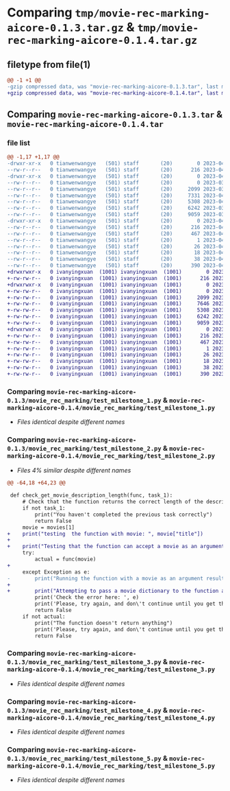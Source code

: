 # Comparing `tmp/movie-rec-marking-aicore-0.1.3.tar.gz` & `tmp/movie-rec-marking-aicore-0.1.4.tar.gz`

## filetype from file(1)

```diff
@@ -1 +1 @@
-gzip compressed data, was "movie-rec-marking-aicore-0.1.3.tar", last modified: Tue Apr 11 08:31:43 2023, max compression
+gzip compressed data, was "movie-rec-marking-aicore-0.1.4.tar", last modified: Wed Jun  7 11:45:32 2023, max compression
```

## Comparing `movie-rec-marking-aicore-0.1.3.tar` & `movie-rec-marking-aicore-0.1.4.tar`

### file list

```diff
@@ -1,17 +1,17 @@
-drwxr-xr-x   0 tianwenwangye   (501) staff       (20)        0 2023-04-11 08:31:43.546223 movie-rec-marking-aicore-0.1.3/
--rw-r--r--   0 tianwenwangye   (501) staff       (20)      216 2023-04-11 08:31:43.544014 movie-rec-marking-aicore-0.1.3/PKG-INFO
-drwxr-xr-x   0 tianwenwangye   (501) staff       (20)        0 2023-04-11 08:31:43.535237 movie-rec-marking-aicore-0.1.3/movie_rec_marking/
--rw-r--r--   0 tianwenwangye   (501) staff       (20)        0 2023-03-17 16:01:21.000000 movie-rec-marking-aicore-0.1.3/movie_rec_marking/__init__.py
--rw-r--r--   0 tianwenwangye   (501) staff       (20)     2099 2023-03-17 16:01:21.000000 movie-rec-marking-aicore-0.1.3/movie_rec_marking/test_milestone_1.py
--rw-r--r--   0 tianwenwangye   (501) staff       (20)     7331 2023-04-11 08:18:46.000000 movie-rec-marking-aicore-0.1.3/movie_rec_marking/test_milestone_2.py
--rw-r--r--   0 tianwenwangye   (501) staff       (20)     5308 2023-04-11 08:31:37.000000 movie-rec-marking-aicore-0.1.3/movie_rec_marking/test_milestone_3.py
--rw-r--r--   0 tianwenwangye   (501) staff       (20)     6242 2023-03-17 16:01:21.000000 movie-rec-marking-aicore-0.1.3/movie_rec_marking/test_milestone_4.py
--rw-r--r--   0 tianwenwangye   (501) staff       (20)     9059 2023-03-17 16:01:21.000000 movie-rec-marking-aicore-0.1.3/movie_rec_marking/test_milestone_5.py
-drwxr-xr-x   0 tianwenwangye   (501) staff       (20)        0 2023-04-11 08:31:43.542802 movie-rec-marking-aicore-0.1.3/movie_rec_marking_aicore.egg-info/
--rw-r--r--   0 tianwenwangye   (501) staff       (20)      216 2023-04-11 08:31:43.000000 movie-rec-marking-aicore-0.1.3/movie_rec_marking_aicore.egg-info/PKG-INFO
--rw-r--r--   0 tianwenwangye   (501) staff       (20)      467 2023-04-11 08:31:43.000000 movie-rec-marking-aicore-0.1.3/movie_rec_marking_aicore.egg-info/SOURCES.txt
--rw-r--r--   0 tianwenwangye   (501) staff       (20)        1 2023-04-11 08:31:43.000000 movie-rec-marking-aicore-0.1.3/movie_rec_marking_aicore.egg-info/dependency_links.txt
--rw-r--r--   0 tianwenwangye   (501) staff       (20)       26 2023-04-11 08:31:43.000000 movie-rec-marking-aicore-0.1.3/movie_rec_marking_aicore.egg-info/requires.txt
--rw-r--r--   0 tianwenwangye   (501) staff       (20)       18 2023-04-11 08:31:43.000000 movie-rec-marking-aicore-0.1.3/movie_rec_marking_aicore.egg-info/top_level.txt
--rw-r--r--   0 tianwenwangye   (501) staff       (20)       38 2023-04-11 08:31:43.546377 movie-rec-marking-aicore-0.1.3/setup.cfg
--rw-r--r--   0 tianwenwangye   (501) staff       (20)      390 2023-04-11 08:20:09.000000 movie-rec-marking-aicore-0.1.3/setup.py
+drwxrwxr-x   0 ivanyingxuan  (1001) ivanyingxuan  (1001)        0 2023-06-07 11:45:32.222988 movie-rec-marking-aicore-0.1.4/
+-rw-rw-r--   0 ivanyingxuan  (1001) ivanyingxuan  (1001)      216 2023-06-07 11:45:32.222988 movie-rec-marking-aicore-0.1.4/PKG-INFO
+drwxrwxr-x   0 ivanyingxuan  (1001) ivanyingxuan  (1001)        0 2023-06-07 11:45:32.222988 movie-rec-marking-aicore-0.1.4/movie_rec_marking/
+-rw-rw-r--   0 ivanyingxuan  (1001) ivanyingxuan  (1001)        0 2023-02-09 15:42:55.000000 movie-rec-marking-aicore-0.1.4/movie_rec_marking/__init__.py
+-rw-rw-r--   0 ivanyingxuan  (1001) ivanyingxuan  (1001)     2099 2023-02-09 15:42:55.000000 movie-rec-marking-aicore-0.1.4/movie_rec_marking/test_milestone_1.py
+-rw-rw-r--   0 ivanyingxuan  (1001) ivanyingxuan  (1001)     7646 2023-06-07 11:44:47.000000 movie-rec-marking-aicore-0.1.4/movie_rec_marking/test_milestone_2.py
+-rw-rw-r--   0 ivanyingxuan  (1001) ivanyingxuan  (1001)     5308 2023-05-12 11:04:27.000000 movie-rec-marking-aicore-0.1.4/movie_rec_marking/test_milestone_3.py
+-rw-rw-r--   0 ivanyingxuan  (1001) ivanyingxuan  (1001)     6242 2023-03-30 14:28:25.000000 movie-rec-marking-aicore-0.1.4/movie_rec_marking/test_milestone_4.py
+-rw-rw-r--   0 ivanyingxuan  (1001) ivanyingxuan  (1001)     9059 2023-02-09 15:42:55.000000 movie-rec-marking-aicore-0.1.4/movie_rec_marking/test_milestone_5.py
+drwxrwxr-x   0 ivanyingxuan  (1001) ivanyingxuan  (1001)        0 2023-06-07 11:45:32.222988 movie-rec-marking-aicore-0.1.4/movie_rec_marking_aicore.egg-info/
+-rw-rw-r--   0 ivanyingxuan  (1001) ivanyingxuan  (1001)      216 2023-06-07 11:45:31.000000 movie-rec-marking-aicore-0.1.4/movie_rec_marking_aicore.egg-info/PKG-INFO
+-rw-rw-r--   0 ivanyingxuan  (1001) ivanyingxuan  (1001)      467 2023-06-07 11:45:31.000000 movie-rec-marking-aicore-0.1.4/movie_rec_marking_aicore.egg-info/SOURCES.txt
+-rw-rw-r--   0 ivanyingxuan  (1001) ivanyingxuan  (1001)        1 2023-06-07 11:45:31.000000 movie-rec-marking-aicore-0.1.4/movie_rec_marking_aicore.egg-info/dependency_links.txt
+-rw-rw-r--   0 ivanyingxuan  (1001) ivanyingxuan  (1001)       26 2023-06-07 11:45:31.000000 movie-rec-marking-aicore-0.1.4/movie_rec_marking_aicore.egg-info/requires.txt
+-rw-rw-r--   0 ivanyingxuan  (1001) ivanyingxuan  (1001)       18 2023-06-07 11:45:31.000000 movie-rec-marking-aicore-0.1.4/movie_rec_marking_aicore.egg-info/top_level.txt
+-rw-rw-r--   0 ivanyingxuan  (1001) ivanyingxuan  (1001)       38 2023-06-07 11:45:32.222988 movie-rec-marking-aicore-0.1.4/setup.cfg
+-rw-rw-r--   0 ivanyingxuan  (1001) ivanyingxuan  (1001)      390 2023-06-07 11:45:21.000000 movie-rec-marking-aicore-0.1.4/setup.py
```

### Comparing `movie-rec-marking-aicore-0.1.3/movie_rec_marking/test_milestone_1.py` & `movie-rec-marking-aicore-0.1.4/movie_rec_marking/test_milestone_1.py`

 * *Files identical despite different names*

### Comparing `movie-rec-marking-aicore-0.1.3/movie_rec_marking/test_milestone_2.py` & `movie-rec-marking-aicore-0.1.4/movie_rec_marking/test_milestone_2.py`

 * *Files 4% similar despite different names*

```diff
@@ -64,18 +64,23 @@
 
 def check_get_movie_description_length(func, task_1):
     # Check that the function returns the correct length of the description\
     if not task_1:
         print("You haven't completed the previous task correctly")
         return False
     movie = movies[1]
+    print("testing  the function with movie: ", movie["title"])
+   
+    print("Testing that the function can accept a movie as an argument, and that it returns the correct length of the description as an integer type")
     try:
         actual = func(movie)
+        
     except Exception as e:
-        print("Running the function with a movie as an argument results in an error")
+        
+        print("Attempting to pass a movie dictionary to the function as an argument resulted in an error. Your function should accept a dictionary as an argument")
         print('Check the error here: ', e)
         print('Please, try again, and don\'t continue until you get the correct output')
         return False
     if not actual:
         print("The function doesn't return anything")
         print('Please, try again, and don\'t continue until you get the correct output')
         return False
```

### Comparing `movie-rec-marking-aicore-0.1.3/movie_rec_marking/test_milestone_3.py` & `movie-rec-marking-aicore-0.1.4/movie_rec_marking/test_milestone_3.py`

 * *Files identical despite different names*

### Comparing `movie-rec-marking-aicore-0.1.3/movie_rec_marking/test_milestone_4.py` & `movie-rec-marking-aicore-0.1.4/movie_rec_marking/test_milestone_4.py`

 * *Files identical despite different names*

### Comparing `movie-rec-marking-aicore-0.1.3/movie_rec_marking/test_milestone_5.py` & `movie-rec-marking-aicore-0.1.4/movie_rec_marking/test_milestone_5.py`

 * *Files identical despite different names*

